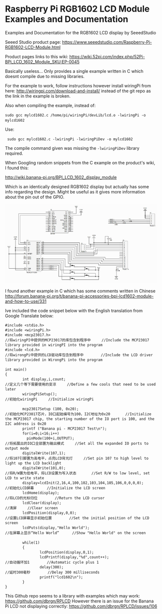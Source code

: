 # Raspberry Pi RGB1602 LCD Module Examples and Documentation

Examples and Documentation for the RGB1602 LCD display by SeeedStudio

Seeed Studio product page: <https://www.seeedstudio.com/Raspberry-Pi-RGB1602-LCD-Module.html>

Product pages links to this wiki: https://wiki.52pi.com/index.php/52Pi-BPi_LCD_1602_Module_SKU:EP-0045 

Basically useless... Only provides a single example written in C which doesnt compile due to missing libraries.

For the example to work, follow instructions however install wiringPi from here: http://wiringpi.com/download-and-install/ instead of the git repo as the link in the example is broken. 

Also when compiling the example, instead of: 

`sudo gcc mylcd1602.c /home/pi/wiringPi/devLib/lcd.o -lwiringPi -o mylcd1602`

Use:

` sudo gcc mylcd1602.c -lwiringPi -lwiringPiDev -o mylcd1602`

The compile command given was missing the `-lwiringPiDev` library required.

When Googling random snippets from the C example on the product's wiki, I found this:

<http://wiki.banana-pi.org/BPI_LCD_1602_display_module>

Which is an identically designed RGB1602 display but actually has some info regarding the design. Might be useful as it gives more information about the pin out of the GPIO.

![GPIO diagram](./images/LCD_SCH.jpg)

I found another example in C which has some comments written in Chinese <http://forum.banana-pi.org/t/banana-pi-accessories-bpi-lcd1602-module-and-how-to-use/331>

Ive included the code snippet below with the English translation from Google Translate below:
```
#include <stdio.h>                                                                        
#include <wiringPi.h>                                                             
#include <mcp23017.h>                                                          //将wiringPI中提供的MCP23017的库包含到程序中     //Include the MCP23017 library provided in wiringPI into the program
#include <lcd.h>                                                               //将wirongPi中提供的LCD驱动库包含到程序中        //Include the LCD driver library provided in WirongPi into the program
 
int main()
{
        int display,i,count;                                                       //定义几个等下需要使用的变凉     //Define a few cools that need to be used later
        wiringPiSetup();                                                           //初始化wiringPi     //Initialize wiringPi

        mcp23017Setup (100, 0x20);                                                 //初始化MCP23017芯片，IO口起始编号为100，I2C地址为0x20       //Initialize the MCP23017 chip, the starting number of the IO port is 100, and the I2C address is 0x20
        printf ("Banana pi - MCP23017 Test\n");
        for(i=0;i<16;i++)
          pinMode(100+i,OUTPUT);                                                   //将拓展出的IO口全部置为输出模式     //Set all the expanded IO ports to output mode
        digitalWrite(107,1);                                                       //将107引脚置为高电平，点亮LCD背光灯     //Set pin 107 to high level to light up the LCD backlight
        digitalWrite(101,0);                                                       //将R/W置为低电平，将LCD设置为写入状态       //Set R/W to low level, set LCD to write state
        display=lcdInit(2,16,4,100,102,103,104,105,106,0,0,0,0);                   //初始化LCD屏幕      //Initialize the LCD screen
        lcdHome(display);                                                          //将LCD的光标归位        //Return the LCD cursor
        lcdClear(display);                                                               //清屏     //Clear screen
        lcdPosition(display,0,0);                                                  //设置LCD屏幕显示初始位置        //Set the initial position of the LCD screen
        lcdPuts(display,"Hello World");                                            //在屏幕上显示“Hello World”      //Show "Hello World" on the screen

        while(1)
        {
                lcdPosition(display,0,1);                                                                                              
                lcdPrintf(display,"%d",count++);                                       //自动循环加1        //Automatic cycle plus 1
                delay(300);                                                            //延时300毫秒        //Delay 300 milliseconds
                printf("lcd1602\n");
        }
}
```

This Github repo seems to a library with examples which may work: <https://github.com/dbrgn/RPLCD>
However there is an issue for the Banana Pi LCD not displaying correctly: <https://github.com/dbrgn/RPLCD/issues/106>
